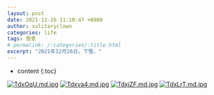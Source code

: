 ```yaml
---
layout: post
date: 2021-12-26 11:10:47 +0800
author: solitaryclown
categories: life
tags: 雪景
# permalink: /:categories/:title.html
excerpt: "2021年12月26日，下雪。"
---
```

* content
{:toc}


[![TdxOqU.md.jpg](https://s4.ax1x.com/2021/12/26/TdxOqU.md.jpg)](https://imgtu.com/i/TdxOqU)
[![Tdxva4.md.jpg](https://s4.ax1x.com/2021/12/26/Tdxva4.md.jpg)](https://imgtu.com/i/Tdxva4)
[![TdxjZF.md.jpg](https://s4.ax1x.com/2021/12/26/TdxjZF.md.jpg)](https://imgtu.com/i/TdxjZF)
[![TdxLrT.md.jpg](https://s4.ax1x.com/2021/12/26/TdxLrT.md.jpg)](https://imgtu.com/i/TdxLrT)

